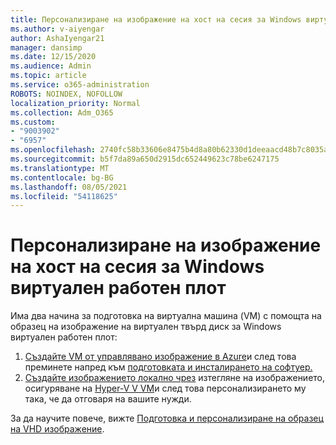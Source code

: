 ```yaml
---
title: Персонализиране на изображение на хост на сесия за Windows виртуален работен плот
ms.author: v-aiyengar
author: AshaIyengar21
manager: dansimp
ms.date: 12/15/2020
ms.audience: Admin
ms.topic: article
ms.service: o365-administration
ROBOTS: NOINDEX, NOFOLLOW
localization_priority: Normal
ms.collection: Adm_O365
ms.custom:
- "9003902"
- "6957"
ms.openlocfilehash: 2740fc58b33606e8475b4d8a80b62330d1deeaacd48b7c8035a75eb93e93c2a1
ms.sourcegitcommit: b5f7da89a650d2915dc652449623c78be6247175
ms.translationtype: MT
ms.contentlocale: bg-BG
ms.lasthandoff: 08/05/2021
ms.locfileid: "54118625"
---
```

# <a name="customize-a-session-host-image-for-windows-virtual-desktop"></a>Персонализиране на изображение на хост на сесия за Windows виртуален работен плот

Има два начина за подготовка на виртуална машина (VM) с помощта на образец на изображение на виртуален твърд диск за Windows виртуален работен плот:

1. [Създайте VM от управлявано изображение в Azure](https://go.microsoft.com/fwlink/?linkid=2127906)и след това преминете напред към [подготовката и инсталирането на софтуер.](https://go.microsoft.com/fwlink/?linkid=2128064)
1. [Създайте изображението локално чрез](https://go.microsoft.com/fwlink/?linkid=2128065) изтегляне на изображението, осигуряване на [Hyper-V V VM](https://go.microsoft.com/fwlink/?linkid=2127907)и след това персонализирането му така, че да отговаря на вашите нужди.

За да научите повече, вижте [Подготовка и персонализиране на образец на VHD изображение](https://go.microsoft.com/fwlink/?linkid=2127838).